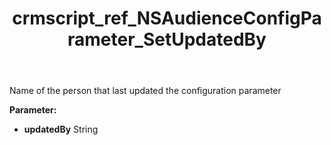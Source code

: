 ﻿---
title: crmscript_ref_NSAudienceConfigParameter_SetUpdatedBy
description: NSAudienceConfigParameter.SetUpdatedBy(String updatedBy)
intellisense: NSAudienceConfigParameter.SetUpdatedBy
keywords: NSAudienceConfigParameter, GetUpdatedBy
so.topic: reference
---

Name of the person that last updated the configuration parameter

**Parameter:** 
 - **updatedBy** String

